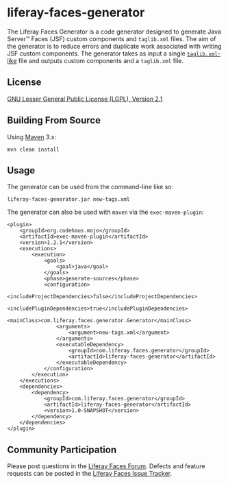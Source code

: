 # liferay-faces-generator

The Liferay Faces Generator is a code generator designed to generate
Java Server&trade; Faces (JSF) custom components and `taglib.xml` files. The
aim of the generator is to reduce errors and duplicate work associated with
writing JSF custom components. The generator takes as input a single
[`taglib.xml`-like](https://github.com/stiemannkj1/liferay-faces-generator/blob/master/src/main/resources/common-tags.xml)
file and outputs custom components and a `taglib.xml` file.

## License

[GNU Lesser General Public License (LGPL), Version
2.1](http://www.gnu.org/licenses/old-licenses/lgpl-2.1.txt)

## Building From Source

Using [Maven](https://maven.apache.org/) 3.x:

	mvn clean install

## Usage

The generator can be used from the command-line like so:

	liferay-faces-generator.jar new-tags.xml

The generator can also be used with `maven` via the `exec-maven-plugin`:

```
<plugin>
	<groupId>org.codehaus.mojo</groupId>
	<artifactId>exec-maven-plugin</artifactId>
	<version>1.2.1</version>
	<executions>
		<execution>
			<goals>
				<goal>java</goal>
			</goals>
			<phase>generate-sources</phase>
			<configuration>
				<includeProjectDependencies>false</includeProjectDependencies>
				<includePluginDependencies>true</includePluginDependencies>
				<mainClass>com.liferay.faces.generator.Generator</mainClass>
				<arguments>
					<argument>new-tags.xml</argument>
				</arguments>
				<executableDependency>
					<groupId>com.liferay.faces.generator</groupId>
					<artifactId>liferay-faces-generator</artifactId>
				</executableDependency>
			</configuration>
		</execution>
	</executions>
	<dependencies>
		<dependency>
			<groupId>com.liferay.faces.generator</groupId>
			<artifactId>liferay-faces-generator</artifactId>
			<version>1.0-SNAPSHOT</version>
		</dependency>
	</dependencies>
</plugin>
```

## Community Participation

Please post questions in the [Liferay Faces
Forum](http://www.liferay.com/community/forums/-/message_boards/category/13289027).
Defects and feature requests can be posted in the [Liferay Faces Issue
Tracker](http://issues.liferay.com/browse/FACES).
